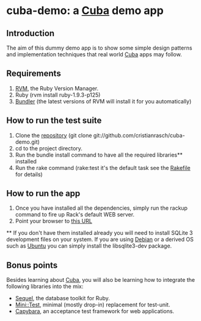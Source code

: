 cuba-demo: a [Cuba](http://cuba.is/) demo app
=============================================

Introduction
------------
The aim of this dummy demo app is to show some simple design patterns and implementation techniques that real world [Cuba](http://cuba.is/) apps may follow.

Requirements
------------
1. [RVM](https://rvm.io//), the Ruby Version Manager.
2. Ruby (rvm install ruby-1.9.3-p125)
3. [Bundler](http://gembundler.com/) (the latest versions of RVM will install it for you automatically)

How to run the test suite
-------------------------
1. Clone the [repository](git://github.com/cristianrasch/cuba-demo.git) (git clone git://github.com/cristianrasch/cuba-demo.git)
2. cd to the project directory.
3. Run the bundle install command to have all the required libraries** installed
4. Run the rake command (rake:test it's the default task see the [Rakefile](https://github.com/cristianrasch/cuba-demo/blob/master/Rakefile) for details)

How to run the app
------------------
1. Once you have installed all the dependencies, simply run the rackup command to fire up Rack's default WEB server.
2. Point your browser to [this URL](http://localhost:9292/)

** If you don't have them installed already you will need to install SQLite 3 development files on your system. If you are using [Debian](http://www.debian.org/) or a derived OS such as [Ubuntu](http://www.ubuntu.com) you can simply install the libsqlite3-dev package.

Bonus points
------------
Besides learning about [Cuba](http://cuba.is/), you will also be learning how to integrate the following libraries into the mix:

* [Sequel](http://sequel.rubyforge.org/), the database toolkit for Ruby.
* [Mini::Test](http://www.ruby-doc.org/stdlib-1.9.3/libdoc/minitest/unit/rdoc/MiniTest.html), minimal (mostly drop-in) replacement for test-unit.
* [Capybara](https://github.com/jnicklas/capybara), an acceptance test framework for web applications.
